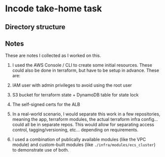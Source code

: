 # Incode take-home task

## Directory structure

## Notes

These are notes I collected as I worked on this.

1. I used the AWS Console / CLI to create some initial resources. These could also be done in terraform, but have to be setup in advance. These are:

  1. IAM user with admin privileges to avoid using the root user
  2. S3 bucket for terraform state + DynamoDB table for state lock
  3. The self-signed certs for the ALB

2. In a real-world scenario, I would separate this work in a few repositories, meaning the app, terraform modules, the actual terraform infra config... could all be in separate repos. This would allow for separating access control, tagging/versioning, etc... depending on requirements.

3. I used a combination of publically available modules (like the VPC module) and custom-built modules (like `./infra/modules/ecs_cluster`) to demonstrate use of both.